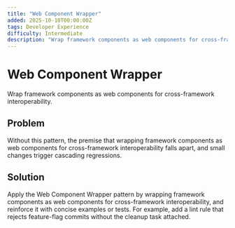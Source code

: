 ```yaml
---
title: "Web Component Wrapper"
added: 2025-10-10T00:00:00Z
tags: Developer Experience
difficulty: Intermediate
description: "Wrap framework components as web components for cross-framework interoperability."
---
```

# Web Component Wrapper

Wrap framework components as web components for cross-framework interoperability.

## Problem

Without this pattern, the premise that wrapping framework components as web components for cross-framework interoperability falls apart, and small changes trigger cascading regressions.

## Solution

Apply the Web Component Wrapper pattern by wrapping framework components as web components for cross-framework interoperability, and reinforce it with concise examples or tests. For example, add a lint rule that rejects feature-flag commits without the cleanup task attached.
